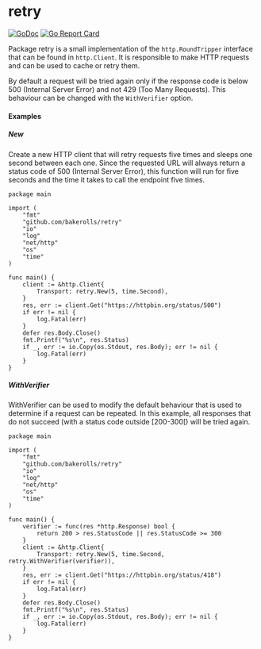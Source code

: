 # retry

[![GoDoc](https://godoc.org/github.com/bakerolls/retry?status.svg)](http://godoc.org/github.com/bakerolls/retry)
[![Go Report Card](https://goreportcard.com/badge/github.com/bakerolls/retry)](https://goreportcard.com/report/github.com/bakerolls/retry)

Package retry is a small implementation of the `http.RoundTripper` interface
that can be found in `http.Client`. It is responsible to make HTTP requests
and can be used to cache or retry them.

By default a request will be tried again only if the response code is below
500 (Internal Server Error) and not 429 (Too Many Requests). This behaviour
can be changed with the `WithVerifier` option.

#### Examples

##### New

Create a new HTTP client that will retry requests five times and sleeps
one second between each one. Since the requested URL will always return a
status code of 500 (Internal Server Error), this function will run for five
seconds and the time it takes to call the endpoint five times.

```golang
package main

import (
	"fmt"
	"github.com/bakerolls/retry"
	"io"
	"log"
	"net/http"
	"os"
	"time"
)

func main() {
	client := &http.Client{
		Transport: retry.New(5, time.Second),
	}
	res, err := client.Get("https://httpbin.org/status/500")
	if err != nil {
		log.Fatal(err)
	}
	defer res.Body.Close()
	fmt.Printf("%s\n", res.Status)
	if _, err := io.Copy(os.Stdout, res.Body); err != nil {
		log.Fatal(err)
	}
}

```

##### WithVerifier

WithVerifier can be used to modify the default behaviour that is used to
determine if a request can be repeated. In this example, all responses that
do not succeed (with a status code outside [200-300[) will be tried again.

```golang
package main

import (
	"fmt"
	"github.com/bakerolls/retry"
	"io"
	"log"
	"net/http"
	"os"
	"time"
)

func main() {
	verifier := func(res *http.Response) bool {
		return 200 > res.StatusCode || res.StatusCode >= 300
	}
	client := &http.Client{
		Transport: retry.New(5, time.Second, retry.WithVerifier(verifier)),
	}
	res, err := client.Get("https://httpbin.org/status/418")
	if err != nil {
		log.Fatal(err)
	}
	defer res.Body.Close()
	fmt.Printf("%s\n", res.Status)
	if _, err := io.Copy(os.Stdout, res.Body); err != nil {
		log.Fatal(err)
	}
}

```
